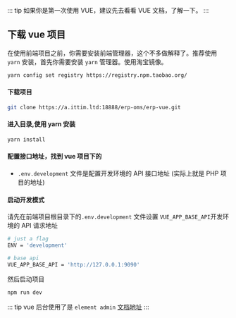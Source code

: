 ::: tip
如果你是第一次使用 VUE，建议先去看看 VUE 文档，了解一下。
:::
## 下载 vue 项目
在使用前端项目之前，你需要安装前端管理器，这个不多做解释了。推荐使用`yarn` 安装，首先你需要安装 `yarn` 管理器。使用淘宝镜像。
```sh
yarn config set registry https://registry.npm.taobao.org/
```
#### 下载项目
```sh
git clone https://a.ittim.ltd:18888/erp-oms/erp-vue.git
```

#### 进入目录,使用 yarn 安装
```sh
yarn install
```

#### 配置接口地址，找到 vue 项目下的 
- `.env.development` 文件是配置开发环境的 API 接口地址 (实际上就是 PHP 项目的地址)

#### 启动开发模式
请先在前端项目根目录下的`.env.development` 文件设置 `VUE_APP_BASE_API`开发环境的 API 请求地址
```sh
# just a flag
ENV = 'development'

# base api
VUE_APP_BASE_API = 'http://127.0.0.1:9090'
```
然后启动项目
```sh
npm run dev
```

::: tip
vue 后台使用了是 `element admin` [文档地址](https://panjiachen.gitee.io/vue-element-admin-site/zh/)
:::